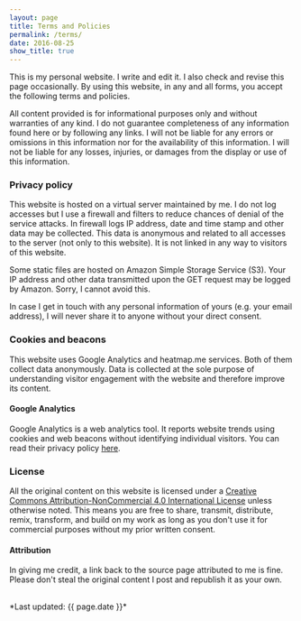 ```yaml
---
layout: page
title: Terms and Policies
permalink: /terms/
date: 2016-08-25
show_title: true
---
```


This is my personal website. I write and edit it. I also check and revise this page occasionally.
By using this website, in any and all forms, you accept the following terms and policies.

All content provided is for informational purposes only and without warranties of any kind. I do not guarantee completeness of any information found here or by following any links. I will not be liable for any errors or omissions in this information nor for the availability of this information. I will not be liable for any losses, injuries, or damages from the display or use of this information.

### Privacy policy

This website is hosted on a virtual server maintained by me. I do not log accesses but I use a firewall and filters to reduce chances of denial of the service attacks. In firewall logs IP address, date and time stamp and other data may be collected. This data is anonymous and related to all accesses to the server (not only to this website). It is not linked in any way to visitors of this website.

Some static files are hosted on Amazon Simple Storage Service (S3). Your IP address and other data transmitted upon the GET request may be logged by Amazon. Sorry, I cannot avoid this.

In case I get in touch with any personal information of yours (e.g. your email address), I will never share it to anyone without your direct consent.

### Cookies and beacons

This website uses Google Analytics and heatmap.me services. Both of them collect data anonymously. Data is collected at the sole purpose of understanding visitor engagement with the website and therefore improve its content.

#### Google Analytics

Google Analytics is a web analytics tool. It reports website trends using cookies and web beacons without identifying individual visitors. You can read their privacy policy [here](http://www.google.com/analytics/learn/privacy.html).

<!--
#### heatmap.me

heatmap.me is a service offering real-time statistics of user's clicks on page. They do not key-log, sniff cookies or log IP addresses. Read more about it [here](https://heatmap.me/).
-->

### License

All the original content on this website is licensed under a [Creative Commons Attribution-NonCommercial 4.0 International License](http://creativecommons.org/licenses/by-nc/4.0/) unless otherwise noted. This means you are free to share, transmit, distribute, remix, transform, and build on my work as long as you don't use it for commercial purposes without my prior written consent.

#### Attribution

In giving me credit, a link back to the source page attributed to me is fine. Please don't steal the original content I post and republish it as your own.

<br>
*Last updated: {{ page.date }}*
